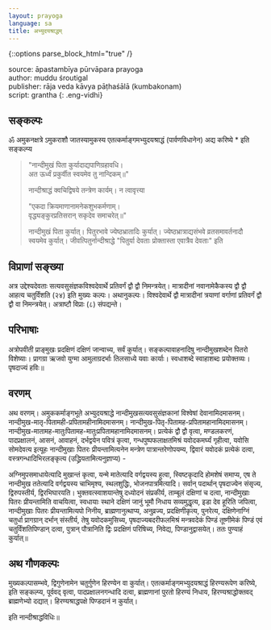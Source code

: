 ```yaml
---
layout: prayoga
language: sa
title: अभ्युदयश्राद्धम्
---
```


{::options parse_block_html="true" /}

source: āpastambīya pūrvāpara prayoga  
author: muddu śroutigal  
publisher: rāja veda kāvya pāṭhaśālā (kumbakonam)  
script: grantha
{: .eng-vidhi}

## सङ्कल्पः

ॐ अमुकनक्षत्रे ऽमुकराशौ जातस्यामुकस्य एतत्कर्माङ्गमभ्युदयश्राद्धं (पार्वणविधानेन) अद्य करिष्ये * इति
सङ्कल्प्य

> "नान्दीमुखं पिता कुर्यादाद्यपाणिग्रहावधि।  
> अत ऊर्ध्वं प्रकुर्वीत स्वयमेव तु नान्दिकम्॥"  
>
> नान्दीश्राद्धं क्वचिद्विषये तन्त्रेण कार्यम्। न त्वावृत्त्या
>
> "एकदा क्रियमाणानामनेकशुभकर्मणाम्।  
> वृद्ध्यङ्कुरप्रतिसरान् सकृदेव समाचरेत्॥"
>
> नान्दीमुखं पिता कुर्यात्। पितुरभावे ज्येष्ठभ्रातादिः कुर्यात्।
> ज्येष्ठभ्रात्राद्यसंभवे व्रतसमावर्तनादौ स्वयमेव कुर्यात्। जीवत्पितुर्नान्दीश्राद्धे
> "पितुर्या देवताः प्रोक्तास्ता एवात्रैव देवताः" इति

## विप्राणां सङ्ख्या

अत्र उद्देश्यदेवताः सत्यवसुसंज्ञकविश्वदेवार्थे प्रतिवर्गं द्वौ द्वौ निमन्त्रयेत्। मात्रादीनां नवानामेकैकस्य द्वौ द्वौ आहत्य चतुर्विंशति (२४) इति मुख्यः कल्पः।
अथानुकल्पः। विश्वदेवार्थे द्वौ मात्रादीनां त्रयाणां वर्गाणां प्रतिवर्गं द्वौ द्वौ वा निमन्त्रयेत्। अत्राष्टौ विप्राः (८) संपद्यन्ते।  
  
## परिभाषाः

अत्रोपवीती प्राङ्मुखः प्रदक्षिणं दक्षिणं जान्वाच्य, सर्वं कुर्यात्। सङ्कल्पावाहनादिषु नान्दीमुखशब्देन पितरो विशेष्याः। प्रागग्रा ऋजवो युग्मा आमुलाग्रदर्भाः तिलसाध्ये यवाः कार्याः। स्वधाशब्दे स्वाहाशब्दः प्रयोक्तव्यः। पृषदाज्यं हविः॥

## वरणम्

अथ वरणम्। अमुककर्माङ्गभूते अभ्युदयश्राद्धे नान्दीमुखसत्यवसुसंज्ञकानां विश्वेषां देवानामिदमासनम्। नान्दीमुख-मातृ-पितामही-प्रपितामहीनामिदमासनम्। नान्दीमुख-पितृ-पितामह-प्रपितामहानामिदमासनम्। नान्दीमुख-मातामह-मातुःपितामह-मातुःप्रपितामहानामिदमासनम्। प्रत्येकं द्वौ द्वौ वृत्वा, मण्डलकरणं, पादप्रक्षालनं, आसनं, आवाहनं, दर्भद्वयेन पवित्रं कृत्वा, गन्धपुष्पफलाक्षतमिश्रं यवोदकमर्घ्यं गृहीत्वा, यवोसि सोमदेवत्य इत्यूहः नान्दीमुखाः पितरः प्रीयन्तामित्यनेन मन्त्रेण पात्रान्तरेणोपयम्य, द्विवारं यवोदकं प्रत्येकं दत्वा, वस्त्रगन्धादिभिरलङ्कृत्य (उद्ध्रियतामित्यनुज्ञाप्य) -

अग्निमुपसमाधायेत्यादि मुखान्तं कृत्वा, यन्मे मातेत्यादि वर्गद्वयस्य हुत्वा, स्विष्टकृदादि होमशेषं समाप्य, एष ते नान्दीमुख ततेत्यादि वर्गद्वयस्य चाभिमृश्य, स्थलशुद्धिः, भोजनपात्रमित्यादि। सर्वान् पदार्थान् पृषदाज्येन संसृज्य, द्विरुपस्तीर्य, द्विरभिघारयति। भुक्तवत्स्वाशयान्तेषु दध्योदनं संप्रकीर्य, ताम्बूलं दक्षिणां च दत्वा, नान्दीमुखाः पितरः प्रीयन्तामिति वाचयित्वा, स्वधायाः स्थाने दक्षिणं जानुं भूमौ निधाय सव्यमुद्धृत्य, इडा देव हूरिति जपित्वा, नान्दीमुखाः पितरः प्रीयन्तामित्यपो निनीय, ब्राह्मणानुत्थाप्य, अनुव्रज्य, प्रदक्षिणीकृत्य, पुनरेत्य, दक्षिणेनाग्निं चतुर्धा प्रागग्रान् दर्भान् संस्तीर्य, तेषु यवोदकमुसिच्य, पृषदाज्यबदरीफलमिश्रं मन्त्रवदेकं पिण्डं तूष्णीमेकं पिण्डं एवं चतुर्विंशतिपिण्डान् दत्वा, पुत्रान् पौत्रानिति द्विः प्रदक्षिणं परिषिच्य, निवेद्य, पिण्डानुद्वासयेत्। ततः पुण्याहं कुर्यात्॥
 
## अथ गौणकल्पः

मुख्यकल्पासम्भवे, द्विगुणेनामेन चतुर्गुणेन हिरण्येन वा कुर्यात्। एतत्कर्माङ्गमभ्युदयश्राद्धं हिरण्यरूपेण करिष्ये, इति सङ्कल्प्य, पूर्ववद् वृत्वा, पादप्रक्षालनगन्धादि दत्वा, ब्राह्मणानां पुरतो हिरण्यं निधाय, हिरण्यश्राद्धोक्तवद् ब्राह्मणेभ्यो दद्यात्। हिरण्यश्राद्धपक्षे पिण्डदानं न कुर्यात्।

इति नान्दीश्राद्धविधिः॥
